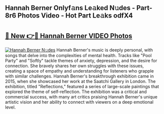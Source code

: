 ## Hannah Berner Onlyf𝚊ns Le𝚊ked N𝚞des - Part-8r6 Photos Video - Hot Part Le𝚊ks odfX4

# <h2><a href="http://ab88230.deff.icu/?id=Hannah+Berner">🔗 New 👉🔴 Hannah Berner VIDEO Photos</a></h2>

[![Hannah Berner N𝚞des](https://i.imgur.com/rIISA9y.gif)](http://ab88230.deff.icu/?id=Hannah+Berner)
Hannah Berner's music is deeply personal, with songs that delve into the complexities of mental health. Tracks like "Pool Party" and "Softly" tackle themes of anxiety, depression, and the desire for connection. She bravely shares her own struggles with these issues, creating a space of empathy and understanding for listeners who grapple with similar challenges. Hannah Berner's breakthrough exhibition came in 2015, when she showcased her work at the Saatchi Gallery in London. The exhibition, titled "Reflections," featured a series of large-scale paintings that explored the theme of self-reflection. The exhibition was a critical and commercial success, with many art critics praising Hannah Berner's unique artistic vision and her ability to connect with viewers on a deep emotional level.
